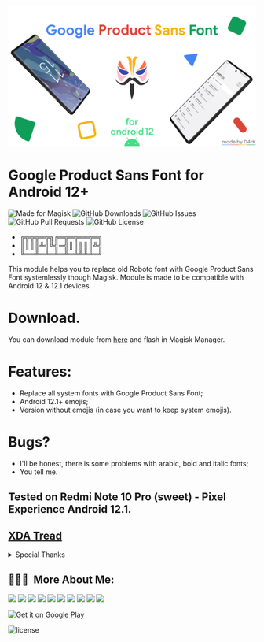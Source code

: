 <p align="center">
<img src="banner.png" width="800">
</p>

# Google Product Sans Font for Android 12+

![Made for Magisk](https://img.shields.io/badge/Made%20for-Magirsk-teal?style=for-the-badge&logo=magisk)
![GitHub Downloads](https://img.shields.io/github/downloads/D4rK7355608/GoogleProductSansFont/total?color=green&style=for-the-badge&logo=github)
![GitHub Issues](https://img.shields.io/github/issues/D4rK7355608/GoogleProductSansFont?style=for-the-badge&logo=github)
![GitHub Pull Requests](https://img.shields.io/github/issues-pr/D4rK7355608/GoogleProductSansFont?style=for-the-badge&logo=github)
![GitHub License](https://img.shields.io/github/license/D4rK7355608/GoogleProductSansFont?style=for-the-badge&logo=github)

- ╔╦╦╦═╦╗╔═╦═╦══╦═╗
- ║║║║╩╣╚╣═╣║║║║║╩╣
- ╚══╩═╩═╩═╩═╩╩╩╩═╝

This module helps you to replace old Roboto font with Google Product Sans Font systemlessly though Magisk. Module is made to be compatible with Android 12 & 12.1 devices.

# Download.
You can download module from [here](https://github.com/D4rK7355608/GoogleProductSansFont/releases) and flash in Magisk Manager.

# Features:
- Replace all system fonts with Google Product Sans Font;
- Android 12.1+ emojis;
- Version without emojis (in case you want to keep system emojis).

# Bugs?
- I'll be honest, there is some problems with arabic, bold and italic fonts;
- You tell me.

## Tested on Redmi Note 10 Pro (sweet) - Pixel Experience Android 12.1.

## [XDA Tread](https://forum.xda-developers.com/t/magisk-module-google-product-sans-font-for-android-12.4366025/)

<details>
  <summary>Special Thanks</summary>

- Thanks [Looki75](https://github.com/Looki75) for [looki75productsansfont](https://github.com/Looki75/looki75productsansfont);
- Thanks [VladWinner](https://github.com/VladWinner) for his contribution at module.
  
</details>

## 👨🏻‍💻 &nbsp;More About Me:
<a href="mailto:d4rk7355608@gmail.com"><img src="https://img.shields.io/badge/d4rk7355608@gmail.com-red?style=for-the-badge&logo=gmail&logoColor=white"/></a>
<a href="https://developers.google.com/profile/u/D4rK7355608"><img src="https://img.shields.io/badge/Android%20Developers-white?style=for-the-badge&logo=android"/></a>
<a href="https://forum.xda-developers.com/m/d4rk7355608.10095012/"><img src="https://img.shields.io/badge/XDA%20Developers-grey?style=for-the-badge&logo=xdadevelopers"/></a>
<a href="https://www.deviantart.com/d4rk7355608"><img src="https://img.shields.io/badge/DeviantArt-default?style=for-the-badge&logo=deviantart&logoColor=white"/></a>
<a href="https://gamejolt.com/@D4rK_S-A-D"><img src="https://img.shields.io/badge/GameJolt-grey?style=for-the-badge&logo=gamejolt&logoColor=white"/></a>
<a href="https://patreon.com/D4rK7355608"><img src="https://img.shields.io/endpoint.svg?url=https%3A%2F%2Fshieldsio-patreon.vercel.app%2Fapi%3Fusername%3DD4rK7355608%26type%3Dpatrons&style=for-the-badge"/></a>
<a href="https://www.paypal.me/d4rkmichaeltutorials"><img src="https://img.shields.io/badge/Paypal-white?style=for-the-badge&logo=paypal"/></a>
<a href="https://twitter.com/D4rK7355608/"><img src="https://img.shields.io/twitter/follow/D4rK7355608?color=blue&label=Twitter&logo=Twitter&style=for-the-badge"/></a>
<a href="https://www.youtube.com/c/D4rK7355608/"><img src="https://img.shields.io/youtube/channel/subscribers/UCLDi-rmSRry0pNL-oVvGJAw?color=darkred&label=D4rK&logo=youtube&logoColor=darkred&style=for-the-badge"/></a>
<a href="https://github.com/D4rK7355608/"><img src="https://img.shields.io/github/followers/D4rK7355608?color=white&logo=GitHub&style=for-the-badge"/></a>

[<img src="https://raw.githubusercontent.com/steverichey/google-play-badge-svg/master/img/en_get.svg"
alt="Get it on Google Play"
height="90">](https://play.google.com/store/apps/dev?id=5390214922640123642)

![license](https://imgur.com/QQlcEVT.png)
